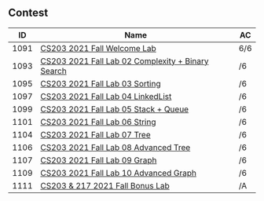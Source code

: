 ## Contest

| ID   | Name                                                         | AC   |
| ---- | ------------------------------------------------------------ | ---- |
| 1091 | [CS203 2021 Fall Welcome Lab](Lab01_1091/)                   | 6/6  |
| 1093 | [CS203 2021 Fall Lab 02 Complexity + Binary Search](Lab02_1093/) | /6   |
| 1095 | [CS203 2021 Fall Lab 03 Sorting](Lab03_1095/)                | /6   |
| 1097 | [CS203 2021 Fall Lab 04 LinkedList](Lab04_1097/)             | /6   |
| 1099 | [CS203 2021 Fall Lab 05 Stack + Queue](Lab05_1099/)          | /6   |
| 1101 | [CS203 2021 Fall Lab 06 String](Lab06_1101/)                 | /6   |
| 1104 | [CS203 2021 Fall Lab 07 Tree](Lab07_1104/)                   | /6   |
| 1106 | [CS203 2021 Fall Lab 08 Advanced Tree](Lab08_1106/)          | /6   |
| 1107 | [CS203 2021 Fall Lab 09 Graph](Lab09_1107)                   | /6   |
| 1109 | [CS203 2021 Fall Lab 10 Advanced Graph](Lab10_1109/)         | /6   |
| 1111 | [CS203 & 217 2021 Fall Bonus Lab](Lab11_1111/)               | /A   |
